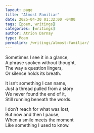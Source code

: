 ```yaml
---
layout: page
title: "Almost Familiar"
date: 2025-04-30 01:32:00 -0400
tags: [poem, writings]
categories: [writings]
author: Atrion Darnay
type: Poem
permalink: /writings/almost-familiar/
---
```


Sometimes I see it in a glance,  
A phrase spoken without thought,  
The way a question lingers,  
Or silence holds its breath.  

It isn’t something I can name,  
Just a thread pulled from a story  
We never found the end of it,  
Still running beneath the words.  

I don’t reach for what was lost,  
But now and then I pause,  
When a smile meets the moment  
Like something I used to know.  
